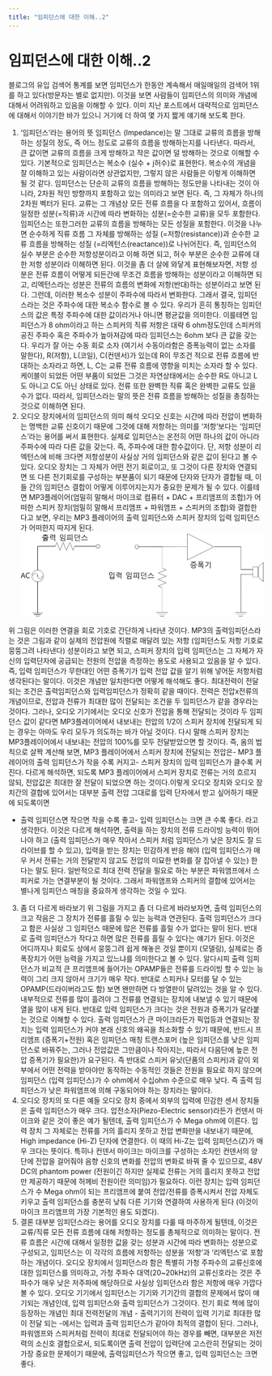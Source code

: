 ```yaml
---
title: "임피던스에 대한 이해..2"
---
```

# 임피던스에 대한 이해..2

블로그의 유입 검색어 통계를 보면 임피던스가 한동안 계속해서 매일매일의 검색어 1위를 하고 있다(방문자는 별로 없지만). 이것을 보면 사람들이 임피던스의 의미와 개념에 대해서 어려워하고 있음을 이해할 수 있다. 이미 지난 포스트에서 대략적으로 임피던스에 대해서 이야기한 바가 있으니 거기에 더 하여 몇 가지 짧게 얘기해 보도록 한다.
1) ‘임피던스’라는 용어의 뜻
임피던스 (Impedance)는 말 그대로 교류의 흐름을 방해하는 성질의 정도, 즉 어느 정도로 교류의 흐름을 방해하는지를 나타낸다. 따라서, 큰 값이면 교류의 흐름을 크게 방해하고 작은 값이면 덜 방해하는 것으로 이해할 수 있다. 기본적으로 임피던스는 복소수 (실수 + j허수)로 표현한다. 복소수의 개념을 잘 이해하고 있는 사람이라면 상관없지만, 그렇지 않은 사람들은 이렇게 이해하면 될 것 같다. 임피던스는 단순히 교류의 흐름을 방해하는 정도만을 나타내는 것이 아니라, 2차원 적인 방향까지 포함하고 있는 의미라고 보면 된다. 즉, 그 자체가 하나의 2차원 벡터가 된다. 
교류는 그 개념상 모든 전류 흐름을 다 포함하고 있어서, 흐름이 일정한 성분(=직류)과 시간에 따라 변화하는 성분(=순수한 교류)을 모두 포함한다. 임피던스는 또한그러한 교류의 흐름을 방해하는 모든 성질을 포함한다. 이것을 나누면 순수하게 직류 흐름 그 자체를 방해하는 성질 (=저항(resistance))과 순수한 교류 흐름을 방해하는 성질 (=리엑턴스(reactance))로 나뉘어진다. 
즉, 임피던스의 실수 부분은 순수한 저항성분이라고 이해 하면 되고, 허수 부분은 순수한 교류에 대한 저항 성분이라 이해하면 된다. 이것을 좀 더 살에 와닿게 표현해보자면, 저항 성분은 전류 흐름이 어떻게 되든간에 무조건 흐름을 방해하는 성분이라고 이해하면 되고, 리엑턴스라는 성분은 전류의 흐름의 변화에 저항(반대)하는 성분이라고 보면 된다.
그런데, 이러한 복소수 성분이 주파수에 따라서 변화한다. 그래서 결국, 임피던스라는 것은 주파수에 대한 복소수 함수로 볼 수 있다. 우리가 흔히 통칭하는 임피던스의 값은 특정 주파수에 대한 값이라거나 아니면 평균값을 의미한다. 이를테면 임피던스가 8 ohm이라고 하는 스피커의 직류 저항은 대략 6 ohm정도인데 스피커의 공진 주파수 혹은 주파수가 높아져감에 따라 임피던스는 6ohm 보다 큰 값을 갖는다. 
우리가 잘 아는 수동 회로 소자 (여기서 수동이라함은 증폭능력이 없는 소자를 말한다), R(저항), L(코일), C(컨덴서)가 있는데 R이 무조건 적으로 전류 흐름에 반대하는 소자라고 하면, L, C는 교류 전류 흐름에 영향을 미치는 소자라 할 수 있다. 케이블이 되었든 어떤 부품이 되었든 그것은 자연상태에서는 순수한 R도 아니고 L도 아니고 C도 아닌 상태로 있다. 전류 또한 완벽한 직류 혹은 완벽한 교류도 있을 수가 없다. 따라서, 임피던스라는 말의 뜻은 전류 흐름을 방해하는 성질을 총칭하는 것으로 이해하면 된다.
2) 오디오 장치에서의 임피던스의 의미 해석
오디오 신호는 시간에 따라 전압이 변화하는 명백한 교류 신호이기 때문에 그것에 대해 저항하는 의미를 ‘저항’보다는 ‘임피던스’라는 용어를 써서 표현한다. 실제로 임피던스는 온전히 어떤 하나의 값이 아니라 주파수에 따라 다른 값을 갖는다. 즉, 주파수에 대한 함수값이다. 단, 저항 성분이 리엑턴스에 비해 크다면 저항성분이 사실상 거의 임피던스와 같은 값이 된다고 볼 수 있다.
오디오 장치는 그 자체가 어떤 전기 회로이고, 또 그것이 다른 장치와 연결되면 또 다른 전기회로를 구성하는 부분품이 되기 때문에 단자와 단자가 결합될 때, 이들 간의 임피던스 결합이 어떻게 이루어지는지가 중요한 문제가 될 수 있다. 
이를테면 MP3플레이어(엄밀히 말해서 마이크로 컴퓨터 + DAC + 프리앰프의 조합)가 어떠한 스피커 장치(엄밀히 말해서 프리앰프 + 파워앰프 + 스피커의 조합)와 결합한다고 보면, 우리는 MP3 플레이어의 출력 임피던스와 스피커 장치의 입력 임피던스가 어떠한지 따지게 된다.
![image](/assets/images/15cfd839495ec53560765e3a5a365a62.png)





위 그림은 이러한 연결을 회로 기호로 간단하게 나타낸 것이다. MP3의 출력임피던스라는 것은 그림과 같이 실제의 전압원에 직렬로 매달려 있는 저항 (임피던스도 저항 기호로 뭉뚱그려 나타낸다) 성분이라고 보면 되고, 스피커 장치의 입력 임피던스는 그 자체가 자신의 입력단자에 공급되는 전원의 전압을 측정하는 용도로 사용되고 있음을 알 수 있다. 즉, 입력 임피던스가 무한대인 어떤 증폭기가 입력 전압 값을 알기 위해 넣어둔 저항처럼 생각된다는 말이다. 이것은 개념만 일치한다면 어떻게 해석해도 좋다.
최대전력이 전달되는 조건은 출력임피던스와 입력임피던스가 정확히 같을 때이다. 전력은 전압x전류의 개념이므로, 전압과 전류가 최대한 많이 전달되는 조건을 두 임피던스가 같을 경우라는 것이다. 그러나, 오디오 기기에서는 오디오 신호가 전압을 통해 전달되는 것이라 두 임피던스 값이 같다면 MP3플레이어에서 내보내는 전압의 1/2이 스피커 장치에 전달되게 되는 경우는 아마도 우리 모두가 의도하는 바가 아닐 것이다. 다시 말해 스피커 장치는 MP3플레이어에서 내보내는 전압의 100%를 모두 전달받았으면 할 것이다. 
즉, 옴의 법칙으로 살짝 계산해 보면, MP3 플레이어에서 스피커 장치에 전달되는 전압은- MP3 플레이어의 출력 임피던스가 작을 수록 커지고- 스피커 장치의 입력 임피던스가 클수록 커진다.
다르게 해석하면, 되도록 MP3 플레이어에서 스피커 장치로 전류는 거의 흐르지 않되, 전압값은 최대한 잘 전달이 되었으면 하는 것이다.이렇게 오디오 장치와 오디오 장치간의 결합에 있어서는 대부분 출력 전압 그대로를 입력 단자에서 받고 싶어하기 때문에 되도록이면
- 출력 임피던스면 작으면 작을 수록 좋고- 입력 임피던스는 크면 큰 수록 좋다.
라고 생각한다.
이것은 다르게 해석하면, 출력을 하는 장치의 전류 드라이빙 능력이 뛰어나야 하고 (출력 임피던스가 매우 작아서 스피커 처럼 임피던스가 낮은 장치도 잘 드라이브를 할 수 있고), 입력을 받는 장치는 민감하게 반응 해야 (입력 임피던스가 매우 커서 전류는 거의 전달받지 않고도 전압의 미묘한 변화를 잘 잡아낼 수 있는) 한다는 말도 된다.
일반적으로 최대 전력 전달을 필요로 하는 부분은 파워앰프에서 스피커로 가는 연결부분이 될 것이다. 그래서 파워앰프와 스피커의 결합에 있어서는 별나게 임피던스 매칭을 중요하게 생각하는 것일 수 있다.
3) 좀 더 다르게 바라보기
위 그림을 가지고 좀 더 다르게 바라보자면, 출력 임피던스의 크고 작음은 그 장치가 전류를 흘릴 수 있는 능력과 연관된다. 출력 임피던스가 크다고 함은 사실상 그 임피던스 때문에 많은 전류를 흘릴 수가 없다는 말이 된다. 반대로 출력 임피던스가 작다고 하면 많은 전류를 흘릴 수 있다는 얘기가 된다. 이것은 어디까지나 회로도 상에서 뭉뚱그려 쉽게 해놓은 것일 뿐이지 (모델링), 실제로는 증폭장치가 어떤 능력을 가지고 있느냐를 의미한다고 볼 수 있다. 알다시피 출력 임피던스가 비교적 큰 프리앰프에 들어가는 OPAMP들은 전류를 드라이빙 할 수 있는 능력이 그리 크지 않아서 크기가 매우 작다. 반대로 스피커나 모터를 달 수 있는 OPAMP(드라이버라고도 함) 보면 왠만하면 다 방열판이 달려있는 것을 알 수 있다. 내부적으로 전류를 많이 흘려야 그 전류를 연결되는 장치에 내보낼 수 있기 때문에 열을 많이 내게 된다. 
반대로 입력 임피던스가 크다는 것은 전원과 증폭기가 달라붙는 것으로 이해할 수 있다. 출력 임피던스가 큰 마이크라든가 픽업등과 연결되는 장치는 입력 임피던스가 커야 본래 신호의 왜곡을 최소화할 수 있기 때문에, 반드시 프리앰프 (증폭기+전원) 혹은 임피던스 매칭 트랜스포머 (높은 임피던스를 낮은 임피던스로 바꿔주는, 그러나 전압값은 그만큼이나 작아지는, 따라서 다음단에 높은 전압 증폭기가 필요한)가 요구된다. 즉 반대로 스피커 유닛(단품의 스피커)과 같이 외부에서 어떤 전력을 받아야만 동작하는 수동적인 것들은 전원을 필요로 하지 않으며 임피던스 (입력 임피던스)가 수 ohm에서 수십ohm 수준으로 매우 낮다. 즉 출력 임피던스가 낮은 파워앰프에 의해 구동되어야 하는 장치라는 말이다. 
4) 오디오 장치의 또 다른 예들
오디오 장치 중에서 외부의 입력에 민감한 센서 장치들은 출력 임피던스가 매우 크다. 압전소자(Piezo-Electric sensor)라든가 컨덴서 마이크와 같은 것이 좋은 예가 될텐데, 출력 임피던스가 수 Mega ohm에 이른다. 입력 장치 그 자체로는 전류를 거의 흘리지 못하고 전압 변화만을 내보내기 때문에, High impedance (Hi-Z) 단자에 연결한다. 이 때의 Hi-Z는 입력 임피던스(Z)가 매우 크다는 뜻이다.
특히나 컨덴서 마이크는 마이크를 구성하는 소자인 컨덴서의 양단에 전압을 걸어줘야 음향 신호의 변화를 전압의 변화로 바꿔 줄 수 있으므로, 48V DC의 phantom power (전원이긴 하지만 실제로 전류는 거의 흘리지 못하고 전압만 제공하기 때문에 허께비 전원이란 의미임)가 필요하다. 이런 장치는 입력 임피던스가 수 Mega ohm이 되는 프리앰프에 붙여 전압/전류를 증폭시켜서 전압 자체도 키우고 출력 임피던스를 충분히 낮춰 다른 기기와 연결하여 사용하게 된다 (이것이 마이크 프리앰프의 가장 기본적인 용도 되겠다).
5) 결론
대부분 임피던스라는 용어를 오디오 장치를 다룰 때 마주하게 될텐데, 이것은 교류/직류 모든 전류 흐름에 대해 저항하는 정도를 총체적으로 의미하는 말이다. 전류 흐름은 시간에 대해서 일정한 값을 갖는 성분과 시간에 따라 변화하는 성분으로 구성되고, 임피던스는 이 각각의 흐름에 저항하는 성분을 ‘저항’과 ‘리엑턴스’로 포함하는 개념이다. 오디오 장치에서 임피던스라 함은 특별히 가청 주파수의 교류신호에 대한 임피던스를 의미하고, 가청 주파수 대역(20~20kHz)의 교류신호라는 것은 주파수가 매우 낮은 저주파에 해당하므로 사실상 임피던스라 함은 저항에 매우 가깝다 볼 수 있다.
오디오 기기에서 임피던스는 기기와 기기간의 결합의 문제에서 많이 얘기되는 개념인데, 입력 임피던스와 출력 임피던스가 그것이다. 전기 회로 책에 많이 등장하는 개념인 최대 전력전달의 개념 - 출력기기의 전력이 입력 기기로 최대한 많이 전달 되는 -에서는 입력과 출력 임피던스가 같아야 최적의 결합이 된다. 그러나, 파워앰프와 스피커처럼 전력이 최대로 전달되어야 하는 경우를 빼면, 대부분은 저전력의 소신호 결합으로서, 되도록이면 출력 전압이 입력단에 고스란히 전달되는 것이 가장 중요한 문제이기 때문에, 출력임피던스가 작으면 좋고, 입력 임피던스는 크면 좋다.






